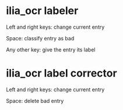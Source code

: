 # ilia_ocr labeler

Left and right keys: change current entry

Space: classify entry as bad

Any other key: give the entry its label

# ilia_ocr label corrector

Left and right keys: change current entry

Space: delete bad entry
